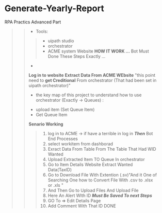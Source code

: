 # Generate-Yearly-Report
RPA Practics Advanced Part
 >> * Tools:
   >>>  * uipath studio
   >>>  * orchestrator 
   >>>  * ACME system Website
 >> **HOW IT WORK ...**
 >> Bot Must Done These Steps Exactly ...
 >> - 
 >> **Log in to website**
 >> **Extract Data From ACME WEbsite**
 >> "this point need to **get Creditional** From orchestrator (That had been set in uipath orchestrator)"
 >> - the key map of this project to understand how to use orchestrator (Exactly -> Queues) :
 >>  * upload item (Set Queue Item) 
 >>  * Get Queue Item
 >> 
 >> 
 >> **Senario Working** 
 >> > 1. log in to ACME -> if have a terrible in log in ***Then*** Bot End Processes
 >> > 2. select workitem from dashborad
 >> > 3. Exract Data From Table From The Table That Had WID Wanted 
 >> > 4. Upload Extracted Item TO Queue In orchestrator 
 >> > 5. Go to Item Details Website Extract Wanted Data(TaxID)
 >> > 6. Go to Download File With Extention (.sv)"And it One of Searching One how to Convert File With  .csv to .xlsx or .xls "
 >> > 7. And Then Go to Upload Files And Upload File
 >> > 8. Here An Alert WIth ID ***Must Be Saved To next Steps***
 >> > 9. GO To => Edit Details Page
 >> > 10. Add Comment With That ID
 >> > DONE
 
 
 
 
